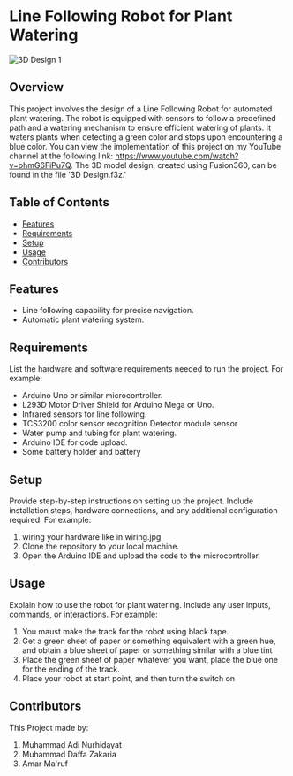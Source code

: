 # Line Following Robot for Plant Watering

![3D Design 1](https://github.com/Madinu18/Line-Following-Robot-for-Plant-Watering/assets/85431559/ea3d0af6-6ef2-4c12-9423-e38bdb0c7f8b)

## Overview

This project involves the design of a Line Following Robot for automated plant watering. The robot is equipped with sensors to follow a predefined path and a watering mechanism to ensure efficient watering of plants. It waters plants when detecting a green color and stops upon encountering a blue color. You can view the implementation of this project on my YouTube channel at the following link: https://www.youtube.com/watch?v=ohmG6FiPu7Q. The 3D model design, created using Fusion360, can be found in the file '3D Design.f3z.'

## Table of Contents

- [Features](#features)
- [Requirements](#requirements)
- [Setup](#setup)
- [Usage](#usage)
- [Contributors](#contributors)

## Features

- Line following capability for precise navigation.
- Automatic plant watering system.

## Requirements

List the hardware and software requirements needed to run the project. For example:
- Arduino Uno or similar microcontroller.
- L293D Motor Driver Shield for Arduino Mega or Uno.
- Infrared sensors for line following.
- TCS3200 color sensor recognition Detector module sensor
- Water pump and tubing for plant watering.
- Arduino IDE for code upload.
- Some battery holder and battery

## Setup

Provide step-by-step instructions on setting up the project. Include installation steps, hardware connections, and any additional configuration required. For example:

1. wiring your hardware like in wiring.jpg
3. Clone the repository to your local machine.
4. Open the Arduino IDE and upload the code to the microcontroller.

## Usage

Explain how to use the robot for plant watering. Include any user inputs, commands, or interactions. For example:

1. You maust make the track for the robot using black tape.
2. Get a green sheet of paper or something equivalent with a green hue, and obtain a blue sheet of paper or something similar with a blue tint
3. Place the green sheet of paper whatever you want, place the blue one for the ending of the track.
4. Place your robot at start point, and then turn the switch on

## Contributors

This Project made by:
1. Muhammad Adi Nurhidayat
2. Muhammad Daffa Zakaria
3. Amar Ma'ruf
